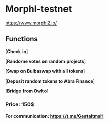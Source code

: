 # Morphl-testnet
https://www.morphl2.io/

## Functions  

[**Check in**]

[**Randome votes on random projects**]

[**Swap on Bulbaswap with all tokens**]

[**Deposit random tokens to Abra Finance**]

[**Bridge from Owlto**]

### Price: 150$

#### For communication: https://t.me/GestaltmsH
